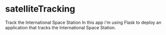 # satelliteTracking
Track the International Space Station
In this app i'm using Flask to deploy an application that tracks the International Space Station.
